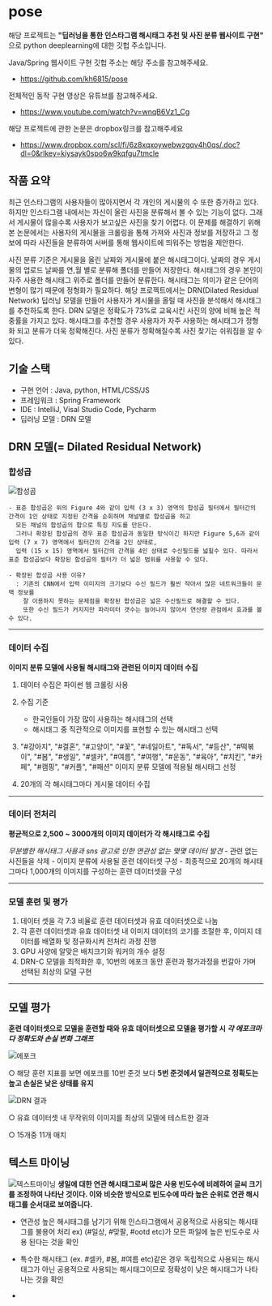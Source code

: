 # pose
해당 프로젝트는 **"딥러닝을 통한 인스타그램 해시태그 추천 및 사진 분류 웹사이트 구현"** 으로 python deeplearning에 대한 깃헙 주소입니다.

Java/Spring 웹사이트 구현 깃헙 주소는 해당 주소를 참고해주세요.
 - https://github.com/kh6815/pose

전체적인 동작 구현 영상은 유튜브를 참고해주세요.
 - https://www.youtube.com/watch?v=wnqB6Vz1_Cg

해당 프로젝트에 관한 논문은 dropbox링크를 참고해주세요
 - https://www.dropbox.com/scl/fi/6z8xqxoywebwzgqv4h0qs/.doc?dl=0&rlkey=kiysayk0spo6w9kqfgu7tmcle

## 작품 요약
최근 인스타그램의 사용자들이 많아지면서 각 개인의 게시물의 수 또한 증가하고 있다. 하지만 인스타그램 내에서는 자신이 올린 사진을 분류해서 볼 수 있는 기능이 없다. 
그래서 게시물이 많을수록 사용자가 보고싶은 사진을 찾기 어렵다. 
이 문제를 해결하기 위해 본 논문에서는 사용자의 게시물을 크롤링을 통해 가져와 사진과 정보를 저장하고 그 정보에 따라 사진들을 분류하여 서버를 통해 웹사이트에 띄워주는 방법을 제안한다. 

사진 분류 기준은 게시물을 올린 날짜와 게시물에 붙은 해시태그이다. 날짜의 경우 게시물의 업로드 날짜를 연,월 별로 분류해 폴더를 만들어 저장한다.
해시태그의 경우 본인이 자주 사용한 해시태그 위주로 폴더를 만들어 분류한다. 해시태그는 의미가 같은 단어의 변형이 많기 때문에 정형화가 필요하다. 
해당 프로젝트에서는 DRN(Dilated Residual Network) 딥러닝 모델을 만들어 사용자가 게시물을 올릴 때 사진을 분석해서 해시태그를 추천하도록 한다. 
DRN 모델은 정확도가 73%로 교육시킨 사진의 양에 비해 높은 적중률을 가지고 있다. 해시태그를 추천할 경우 사용자가 자주 사용하는 해시태그가 정형화 되고 분류가 더욱 정확해진다. 
사진 분류가 정확해질수록 사진 찾기는 쉬워짐을 알 수 있다.

## 기술 스택
 - 구현 언어 : Java, python, HTML/CSS/JS
 - 프레임워크 : Spring Framework 
 - IDE : IntelliJ, Visal Studio Code, Pycharm 
 - 딥러닝 모델 : DRN 모델


## DRN 모델(= Dilated Residual Network)
  ### 합성곱
   ![합성곱](https://user-images.githubusercontent.com/62634760/130573506-05457bde-f5d1-433a-9bae-6111d8976ece.PNG)
    
    - 표준 합성곱은 위의 Figure 4와 같이 입력 (3 x 3) 영역의 합성곱 필터에서 필터간의 간격이 1인 상태로 지정된 간격을 순회하며 채널별로 합성곱을 하고 
      모든 채널의 합성곱의 합으로 특징 지도를 만든다. 
      그러나 확장된 합성곱의 경우 표준 합성곱과 동일한 방식이긴 하지만 Figure 5,6과 같이 입력 (7 x 7) 영역에서 필터간의 간격을 2인 상태로, 
      입력 (15 x 15) 영역에서 필터간의 간격을 4인 상태로 수신필드를 넓힐수 있다. 따라서 표준 합성곱보다 확장된 합성곱의 필터가 더 넓은 범위를 사용할 수 있다.
 
    - 확장된 합성곱 사용 이유? 
      : 기존의 CNN에서 입력 이미지의 크기보다 수신 필드가 훨씬 작아서 많은 네트워크들이 문맥 정보를 
        잘 이용하지 못하는 문제점을 확장된 합성곱은 넓은 수신필드로 해결할 수 있다.
        또한 수신 필드가 커지지만 파라미터 갯수는 늘어나지 않아서 연산량 관점에서 효과를 볼 수 있다.
***
   ### 데이터 수집
  **이미지 분류 모델에 사용될 해시태그와 관련된 이미지 데이터 수집**
   1) 데이터 수집은 파이썬 웹 크롤링 사용  
   2) 수집 기준
       - 한국인들이 가장 많이 사용하는 해시태그의 선택
       - 해시태그 중 직관적으로 이미지를 표현할 수 있는 해시태그 선택 
   3) "#강아지", "#결혼", "#고양이", "#꽃", "#네일아트", "#독서", "#등산", "#떡볶이", "#봄", "#생일", "#셀카", 
       "#여름", "#여행", "#운동", "#육아", "#치킨", "#카페", "#캠핑", "#커플", "#패션"
        이미지 분류 모델에 적용될 해시태그 선정

   4) 20개의 각 해시태그마다 게시물 데이터 수집

***
   ### 데이터 전처리   
   **평균적으로 2,500 ~ 3000개의 이미지 데이터가 각 해시태그로 수집**
    
   *무분별한 해시태그 사용과 sns 광고로 인한 연관성 없는 몇몇 데이터 발견*
     - 관련 없는 사진들을 삭제
     - 이미지 분류에 사용될 훈련 데이터셋 구성
     - 최종적으로 20개의 해시태그마다 1,000개의 이미지를 구성하는 훈련 데이터셋을 구성

***
   ### 모델 훈련 및 평가
     
   1) 데이터 셋을 각 7:3 비율로 훈련 데이터셋과 유효 데이터셋으로 나눔 
   2) 각 훈련 데이터셋과 유효 데이터셋 내 이미지 데이터의 코기를 조절한 후, 이미지 데이터를 배열화 및 정규화시켜 전처리 과정 진행
   3) GPU 사양에 알맞은 배치크기와 워커의 개수 설정
   4) DRN-C 모델을 최적화한 후, 10번의 에포크 동안 훈련과 평가과정을 번갈아 가며 선택된 최상의 모델 구현

***

## 모델 평가
 **훈련 데이터셋으로 모델을 훈련할 때와 유효 데이터셋으로 모델을 평가할 시 *각 에포크마다 정확도와 손실 변화 그래프*** 

![에포크](https://user-images.githubusercontent.com/62634760/130576389-6a26a88f-cab9-4b55-b6f4-d8239d3746cf.PNG)
 
   ○ 해당 훈련 지표를 보면 에포크를 10번 준것 보다 **5번 준것에서 일관적으로 정확도는 높고 손실은 낮은 상태를 유지**

![DRN 결과](https://user-images.githubusercontent.com/62634760/130577038-ac4b1c28-94fc-42b5-a45d-f54f977a3aaf.PNG)

   ○ 유효 데이터셋 내 무작위의 이미지를 최상의 모델에 테스트한 결과 

   ○ 15개중 11개 매치


## 텍스트 마이닝
![텍스트마이닝](https://user-images.githubusercontent.com/62634760/130577591-e9d2a52a-59f6-4386-9894-f691f705c587.PNG)
   **생일에 대한 연관 해시태그로써 많은 사용 빈도수에 비례하여 글씨 크기를 조정하여 나타난 것이다. 
     이와 비슷한 방식으로 빈도수에 따라 높은 순위로 연관 해시태그를 순서대로 보여줍니다.**

 - 연관성 높은 해시태그를 남기기 위해 인스타그램에서 공용적으로 사용되는 해시태그를 불용어 처리
   ex) (#일상, #맞팔, #ootd etc)가 모든 파일에 높은 빈도수로 사용 된다는 것을 확인

 - 특수한 해시태그 (ex. #셀카, #봄, #여름 etc)같은 경우 독립적으로 사용되는 해시태그가 아닌 공용적으로 사용되는 
   해시태그이므로 정확성이 낮은 해시태그가 나타나는 것을 확인

  - 

